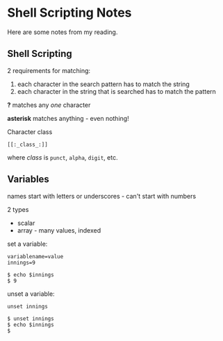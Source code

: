# Shell Scripting Notes

Here are some notes from my reading.

## Shell Scripting

2 requirements for matching:

1. each character in the search pattern has to match the string
2. each character in the string that is searched has to match the pattern

**?** matches any _one_ character    

**asterisk** matches anything - even nothing!

Character class

	[[:_class_:]]

where _class_ is `punct`, `alpha`, `digit`, etc.

## Variables

names start with letters or underscores - can't start with numbers

2 types

* scalar
* array - many values, indexed

set a variable:

	variablename=value
	innings=9
	
	$ echo $innings
	$ 9
	
unset a variable:

	unset innings
	
	$ unset innings
	$ echo $innings
	$
